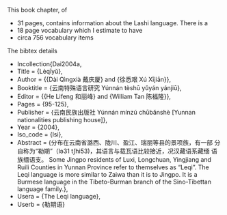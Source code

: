 This book chapter, of 
* 31 pages, 
contains information about the Lashi language. 
There is a
* 18 page vocabulary 
which I estimate to have 
* circa 756 vocabulary items

The bibtex details
* Incollection{Dai2004a,
* Title                    = {Lèqīyǔ},
* Author                   = {{Dài Qìngxià 戴庆厦} and {徐悉艰 Xú Xījiān}},
* Booktitle                = {云南特殊语言研究 Yúnnán tèshū yǔyán yánjiū},
* Editor                   = {{He Lifeng 和丽峰} and {William Tan 陈福隆}},
* Pages                    = {95-125},
* Publisher                = {云南民族出版社 Yúnnán mínzú chūbǎnshè [Yunnan nationalities publishing house]},
* Year                     = {2004},
* Iso_code                 = {lsi},
* Abstract                 = {分布在云南省潞西、陇川、盈江、瑞丽等县的景项族，有一部 分自称为“勒期”（lə31 tʃhi53)，其语言与载瓦语比较接近，况汉藏语系藏缅 语族缅语支。
Some Jingpo residents of Luxi, Longchuan, Yingjiang and Ruili Counties in Yunnan Province refer to themselves as “Leqi”. The Leqi language is more similar to Zaiwa than it is to Jingpo. It is a Burmese language in the Tibeto-Burman branch of the Sino-Tibettan language family.},
* Usera                    = {The Leqi language},
* Userb                    = {勒期语}
